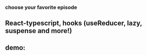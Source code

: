 ### choose your favorite episode

## React-typescript, hooks (useReducer, lazy, suspense and more!)

## demo: 